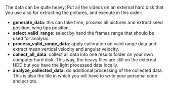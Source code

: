 The data can be quite heavy. Put all the videos on an external hard disk that you use also for extracting the pictures, and execute in this order:

- **generate_data**: this can take time, process all pictures and extract seed position, wing tips position.
- **select_valid_range**: select by hand the frames range that should be used for analysis.
- **process_valid_range_data**: apply calibration on valid range data and extract mean vertical velocity and angular velocity.
- **collect_all_data**: collect all data into one results folder on your own computer hard disk. This way, the heavy files are still on the external HDD but you have the light processed data locally.
- **analyze_collected_data**: do additional processing of the collected data. This is also the file in which you will have to write your personal code and scripts.
